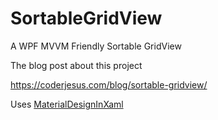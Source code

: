 # SortableGridView
A WPF MVVM Friendly Sortable GridView

The blog post about this project

https://coderjesus.com/blog/sortable-gridview/

Uses [MaterialDesignInXaml](https://github.com/MaterialDesignInXAML/MaterialDesignInXamlToolkit)
